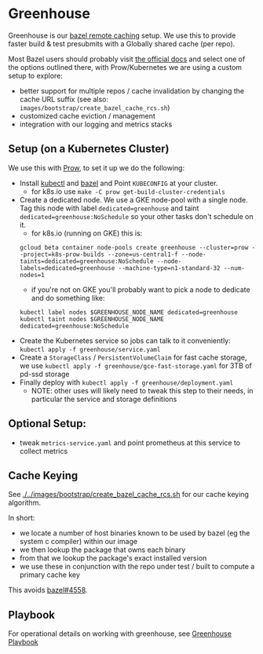 # Greenhouse

Greenhouse is our [bazel remote caching](https://docs.bazel.build/versions/master/remote-caching.html) setup.
We use this to provide faster build & test presubmits with a Globally shared cache (per repo).

Most Bazel users should probably visit [the official docs](https://docs.bazel.build/versions/master/remote-caching.html) and select one of the options outlined there, with Prow/Kubernetes we are using a custom setup to explore:

- better support for multiple repos / cache invalidation by changing the cache URL suffix
  (see also: `images/bootstrap/create_bazel_cache_rcs.sh`)
- customized cache eviction / management
- integration with our logging and metrics stacks


## Setup (on a Kubernetes Cluster)
We use this with [Prow](./../prow), to set it up we do the following:

 - Install [kubectl](https://kubernetes.io/docs/tasks/tools/install-kubectl/) and [bazel](https://bazel.build/) and Point `KUBECONFIG` at your cluster.
   - for k8s.io use `make -C prow get-build-cluster-credentials`
 - Create a dedicated node. We use a GKE node-pool with a single node. Tag this node with label `dedicated=greenhouse` and taint `dedicated=greenhouse:NoSchedule` so your other tasks don't schedule on it.
   - for k8s.io (running on GKE) this is:
   ```
   gcloud beta container node-pools create greenhouse --cluster=prow --project=k8s-prow-builds --zone=us-central1-f --node-taints=dedicated=greenhouse:NoSchedule --node-labels=dedicated=greenhouse --machine-type=n1-standard-32 --num-nodes=1
   ```
   - if you're not on GKE you'll probably want to pick a node to dedicate and do something like:
   ```
   kubectl label nodes $GREENHOUSE_NODE_NAME dedicated=greenhouse
   kubectl taint nodes $GREENHOUSE_NODE_NAME dedicated=greenhouse:NoSchedule
   ```
 - Create the Kubernetes service so jobs can talk to it conveniently: `kubectl apply -f greenhouse/service.yaml`
 - Create a `StorageClass` / `PersistentVolumeClaim` for fast cache storage, we use `kubectl apply -f greenhouse/gce-fast-storage.yaml` for 3TB of pd-ssd storage
 - Finally deploy with `kubectl apply -f greenhouse/deployment.yaml`
   <!--TODO(bentheelder): make this easier to consume by other users?-->
   - NOTE: other uses will likely need to tweak this step to their needs, in particular the service and storage definitions


## Optional Setup:
- tweak `metrics-service.yaml` and point prometheus at this service to collect metrics

## Cache Keying

See [./../images/bootstrap/create_bazel_cache_rcs.sh](./../images/bootstrap/create_bazel_cache_rcs.sh)
for our cache keying algorithm.

In short:
- we locate a number of host binaries known to be used by bazel (eg the
system c compiler) within our image
- we then lookup the package that owns each binary
- from that we lookup the package's exact installed version
- we use these in conjunction with the repo under test / built to compute a primary cache key

This avoids [bazel#4558](https://github.com/bazelbuild/bazel/issues/4558).

## Playbook

For operational details on working with greenhouse, see [Greenhouse Playbook][greenhouse-playbook]

[greenhouse-playbook]: /docs/playbooks/greenhouse.md
